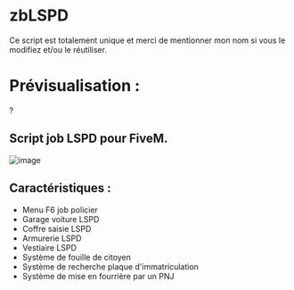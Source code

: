 # zbLSPD

Ce script est totalement unique et merci de mentionner mon nom si vous le modifiez et/ou le réutiliser.

# Prévisualisation :

?

## Script job LSPD pour FiveM. 

![image](https://i.ibb.co/nmfkxnT/background.png)

## Caractéristiques :

- Menu F6 job policier
- Garage voiture LSPD
- Coffre saisie LSPD
- Armurerie LSPD
- Vestiaire LSPD
- Système de fouille de citoyen
- Système de recherche plaque d'immatriculation
- Système de mise en fourrière par un PNJ
